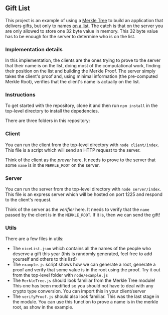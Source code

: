 ## Gift List

This project is an example of using a [Merkle Tree](https://blog.ethereum.org/2015/11/15/merkling-in-ethereum) to build an application that delivers gifts, but only to names [on a list](utils/niceList.json). The catch is that on the server you are only allowed to store one 32 byte value in memory. This 32 byte value has to be enough for the server to determine who is on the list.

### Implementation details

In this implementation, the clients are the ones trying to prove to the server that their name is on the list, doing most of the computational work, finding their position on the list and building the Merkle Proof. The server simply takes the client's proof and, using minimal information (the pre-computed Merkle Root), verifies that the client's name is actually on the list.

### Instructions

To get started with the repository, clone it and then run `npm install` in the top-level directory to install the depedencies.

There are three folders in this repository:

### Client

You can run the client from the top-level directory with `node client/index`. This file is a script which will send an HTTP request to the server.

Think of the client as the _prover_ here. It needs to prove to the server that some `name` is in the `MERKLE_ROOT` on the server. 

### Server

You can run the server from the top-level directory with `node server/index`. This file is an express server which will be hosted on port 1225 and respond to the client's request.

Think of the server as the _verifier_ here. It needs to verify that the `name` passed by the client is in the `MERKLE_ROOT`. If it is, then we can send the gift! 

### Utils

There are a few files in utils:

- The `niceList.json` which contains all the names of the people who deserve a gift this year (this is randomly generated, feel free to add yourself and others to this list!)
- The `example.js` script shows how we can generate a root, generate a proof and verify that some value is in the root using the proof. Try it out from the top-level folder with `node/example.js`
- The `MerkleTree.js` should look familiar from the Merkle Tree module! This one has been modified so you should not have to deal with any crypto type conversion. You can import this in your client/server
- The `verifyProof.js` should also look familiar. This was the last stage in the module. You can use this function to prove a name is in the merkle root, as show in the example.

